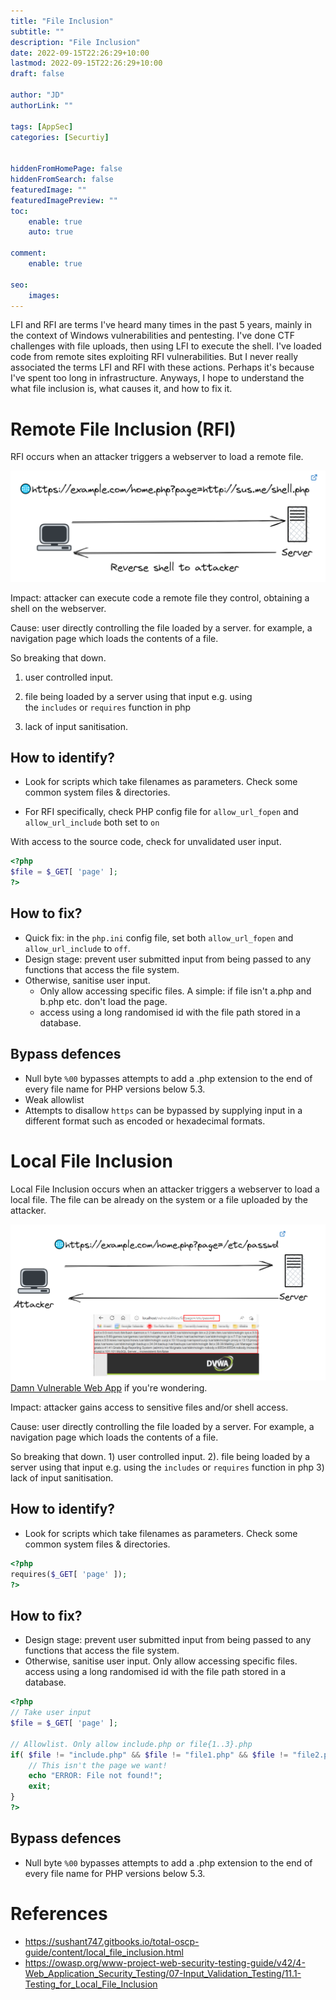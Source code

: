 ```yaml
---
title: "File Inclusion"
subtitle: ""
description: "File Inclusion"
date: 2022-09-15T22:26:29+10:00
lastmod: 2022-09-15T22:26:29+10:00
draft: false

author: "JD"
authorLink: ""

tags: [AppSec]
categories: [Securtiy]


hiddenFromHomePage: false
hiddenFromSearch: false
featuredImage: ""
featuredImagePreview: ""
toc:
    enable: true
    auto: true

comment:
    enable: true

seo:
    images:
---
```


LFI and RFI are terms I've heard many times in the past 5 years, mainly in the context of Windows vulnerabilities and pentesting. I've done CTF challenges with file uploads, then using LFI to execute the shell. I've loaded code from remote sites exploiting RFI vulnerabilities. But I never really associated the terms LFI and RFI with these actions. Perhaps it's because I've spent too long in infrastructure. Anyways, I hope to understand the what file inclusion is, what causes it, and how to fix it.

# Remote File Inclusion (RFI)

RFI occurs when an attacker triggers a webserver to load a remote file.

![](/images/2022-09-15-23-47-34.png)

Impact: attacker can execute code a remote file they control, obtaining a shell on the webserver.

Cause: user directly controlling the file loaded by a server. for example, a navigation page which loads the contents of a file.

So breaking that down.

1. user controlled input.

2. file being loaded by a server using that input e.g. using the `includes` or `requires` function in php

3. lack of input sanitisation.

## How to identify?

-  Look for scripts which take filenames as parameters. Check some common system files & directories.

- For RFI specifically, check PHP config file for `allow_url_fopen` and `allow_url_include` both set to `on`

With access to the source code, check for unvalidated user input.
```php
<?php
$file = $_GET[ 'page' ];
?>
```

## How to fix?
- Quick fix: in the `php.ini` config file, set both  `allow_url_fopen` and `allow_url_include` to `off`.
-   Design stage: prevent user submitted input from being passed to any functions that access the file system.
-   Otherwise, sanitise user input. 
	- Only allow accessing specific files. A simple: if file isn't a.php and b.php etc. don't load the page.
	- access using a long randomised id with the file path stored in a database.

## Bypass defences
-  Null byte `%00` bypasses attempts to add a .php extension to the end of every file name for PHP versions below 5.3.
- Weak allowlist
- Attempts to disallow `https` can be bypassed by supplying input in a different format such as encoded or hexadecimal formats.

# Local File Inclusion

Local File Inclusion occurs when an attacker triggers a webserver to load a local file. The file can be already on the system or a file uploaded by the attacker.

![Damn Vulnerable web app](/images/2022-09-15-22-57-14.png) [Damn Vulnerable Web App](https://github.com/digininja/DVWA) if you're wondering.

Impact: attacker gains access to sensitive files and/or shell access.

Cause: user directly controlling the file loaded by a server. For example, a navigation page which loads the contents of a file.

So breaking that down. 1) user controlled input. 2). file being loaded by a server using that input e.g. using the `includes` or `requires` function in php 3) lack of input sanitisation. 

## How to identify?
- Look for scripts which take filenames as parameters. Check some common system files & directories.

```php
<?php
requires($_GET[ 'page' ]);
?>
```

## How to fix?
- Design stage: prevent user submitted input from being passed to any functions that access the file system.
- Otherwise, sanitise user input. Only allow accessing specific files. access using a long randomised id with the file path stored in a database.

```php
<?php
// Take user input
$file = $_GET[ 'page' ];

// Allowlist. Only allow include.php or file{1..3}.php
if( $file != "include.php" && $file != "file1.php" && $file != "file2.php" && $file != "file3.php" ) {
    // This isn't the page we want!
    echo "ERROR: File not found!";
    exit;
}
?>
```

## Bypass defences
- Null byte `%00` bypasses attempts to add a .php extension to the end of every file name for PHP versions below 5.3.

# References
- https://sushant747.gitbooks.io/total-oscp-guide/content/local_file_inclusion.html
- https://owasp.org/www-project-web-security-testing-guide/v42/4-Web_Application_Security_Testing/07-Input_Validation_Testing/11.1-Testing_for_Local_File_Inclusion
